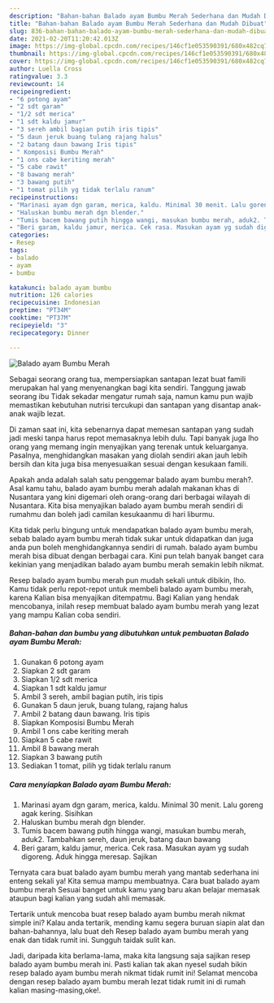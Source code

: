 ```yaml
---
description: "Bahan-bahan Balado ayam Bumbu Merah Sederhana dan Mudah Dibuat"
title: "Bahan-bahan Balado ayam Bumbu Merah Sederhana dan Mudah Dibuat"
slug: 836-bahan-bahan-balado-ayam-bumbu-merah-sederhana-dan-mudah-dibuat
date: 2021-02-20T11:20:42.013Z
image: https://img-global.cpcdn.com/recipes/146cf1e053590391/680x482cq70/balado-ayam-bumbu-merah-foto-resep-utama.jpg
thumbnail: https://img-global.cpcdn.com/recipes/146cf1e053590391/680x482cq70/balado-ayam-bumbu-merah-foto-resep-utama.jpg
cover: https://img-global.cpcdn.com/recipes/146cf1e053590391/680x482cq70/balado-ayam-bumbu-merah-foto-resep-utama.jpg
author: Luella Cross
ratingvalue: 3.3
reviewcount: 14
recipeingredient:
- "6 potong ayam"
- "2 sdt garam"
- "1/2 sdt merica"
- "1 sdt kaldu jamur"
- "3 sereh ambil bagian putih iris tipis"
- "5 daun jeruk buang tulang rajang halus"
- "2 batang daun bawang Iris tipis"
- " Komposisi Bumbu Merah"
- "1 ons cabe keriting merah"
- "5 cabe rawit"
- "8 bawang merah"
- "3 bawang putih"
- "1 tomat pilih yg tidak terlalu ranum"
recipeinstructions:
- "Marinasi ayam dgn garam, merica, kaldu. Minimal 30 menit. Lalu goreng agak kering. Sisihkan"
- "Haluskan bumbu merah dgn blender."
- "Tumis bacem bawang putih hingga wangi, masukan bumbu merah, aduk2. Tambahkan sereh, daun jeruk, batang daun bawang"
- "Beri garam, kaldu jamur, merica. Cek rasa. Masukan ayam yg sudah digoreng. Aduk hingga meresap. Sajikan"
categories:
- Resep
tags:
- balado
- ayam
- bumbu

katakunci: balado ayam bumbu 
nutrition: 126 calories
recipecuisine: Indonesian
preptime: "PT34M"
cooktime: "PT37M"
recipeyield: "3"
recipecategory: Dinner

---
```



![Balado ayam Bumbu Merah](https://img-global.cpcdn.com/recipes/146cf1e053590391/680x482cq70/balado-ayam-bumbu-merah-foto-resep-utama.jpg)

Sebagai seorang orang tua, mempersiapkan santapan lezat buat famili merupakan hal yang menyenangkan bagi kita sendiri. Tanggung jawab seorang ibu Tidak sekadar mengatur rumah saja, namun kamu pun wajib memastikan kebutuhan nutrisi tercukupi dan santapan yang disantap anak-anak wajib lezat.

Di zaman  saat ini, kita sebenarnya dapat memesan santapan yang sudah jadi meski tanpa harus repot memasaknya lebih dulu. Tapi banyak juga lho orang yang memang ingin menyajikan yang terenak untuk keluarganya. Pasalnya, menghidangkan masakan yang diolah sendiri akan jauh lebih bersih dan kita juga bisa menyesuaikan sesuai dengan kesukaan famili. 



Apakah anda adalah salah satu penggemar balado ayam bumbu merah?. Asal kamu tahu, balado ayam bumbu merah adalah makanan khas di Nusantara yang kini digemari oleh orang-orang dari berbagai wilayah di Nusantara. Kita bisa menyajikan balado ayam bumbu merah sendiri di rumahmu dan boleh jadi camilan kesukaanmu di hari liburmu.

Kita tidak perlu bingung untuk mendapatkan balado ayam bumbu merah, sebab balado ayam bumbu merah tidak sukar untuk didapatkan dan juga anda pun boleh menghidangkannya sendiri di rumah. balado ayam bumbu merah bisa dibuat dengan berbagai cara. Kini pun telah banyak banget cara kekinian yang menjadikan balado ayam bumbu merah semakin lebih nikmat.

Resep balado ayam bumbu merah pun mudah sekali untuk dibikin, lho. Kamu tidak perlu repot-repot untuk membeli balado ayam bumbu merah, karena Kalian bisa menyajikan ditempatmu. Bagi Kalian yang hendak mencobanya, inilah resep membuat balado ayam bumbu merah yang lezat yang mampu Kalian coba sendiri.

<!--inarticleads1-->

##### Bahan-bahan dan bumbu yang dibutuhkan untuk pembuatan Balado ayam Bumbu Merah:

1. Gunakan 6 potong ayam
1. Siapkan 2 sdt garam
1. Siapkan 1/2 sdt merica
1. Siapkan 1 sdt kaldu jamur
1. Ambil 3 sereh, ambil bagian putih, iris tipis
1. Gunakan 5 daun jeruk, buang tulang, rajang halus
1. Ambil 2 batang daun bawang. Iris tipis
1. Siapkan  Komposisi Bumbu Merah
1. Ambil 1 ons cabe keriting merah
1. Siapkan 5 cabe rawit
1. Ambil 8 bawang merah
1. Siapkan 3 bawang putih
1. Sediakan 1 tomat, pilih yg tidak terlalu ranum




<!--inarticleads2-->

##### Cara menyiapkan Balado ayam Bumbu Merah:

1. Marinasi ayam dgn garam, merica, kaldu. Minimal 30 menit. Lalu goreng agak kering. Sisihkan
1. Haluskan bumbu merah dgn blender.
1. Tumis bacem bawang putih hingga wangi, masukan bumbu merah, aduk2. Tambahkan sereh, daun jeruk, batang daun bawang
1. Beri garam, kaldu jamur, merica. Cek rasa. Masukan ayam yg sudah digoreng. Aduk hingga meresap. Sajikan




Ternyata cara buat balado ayam bumbu merah yang mantab sederhana ini enteng sekali ya! Kita semua mampu membuatnya. Cara buat balado ayam bumbu merah Sesuai banget untuk kamu yang baru akan belajar memasak ataupun bagi kalian yang sudah ahli memasak.

Tertarik untuk mencoba buat resep balado ayam bumbu merah nikmat simple ini? Kalau anda tertarik, mending kamu segera buruan siapin alat dan bahan-bahannya, lalu buat deh Resep balado ayam bumbu merah yang enak dan tidak rumit ini. Sungguh taidak sulit kan. 

Jadi, daripada kita berlama-lama, maka kita langsung saja sajikan resep balado ayam bumbu merah ini. Pasti kalian tak akan nyesel sudah bikin resep balado ayam bumbu merah nikmat tidak rumit ini! Selamat mencoba dengan resep balado ayam bumbu merah lezat tidak rumit ini di rumah kalian masing-masing,oke!.


